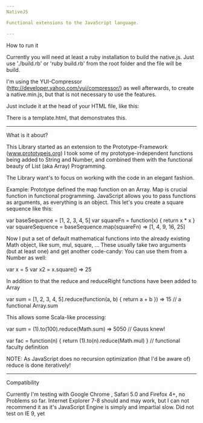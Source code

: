 ```yaml
--- 
NativeJS 

Functional extensions to the JavaScript language.

--- 
```

How to run it

Currently you will need at least a ruby installation to build the native.js.
Just use './build.rb' or 'ruby build.rb' from the root folder and the file will be build.

I'm using the YUI-Compressor (http://developer.yahoo.com/yui/compressor/) as well afterwards,
to create a native.min.js, but that is not necessary to use the features.

Just include it at the head of your HTML file, like this:

 <script type="text/javascript" src="native.js"></script>

There is a template.html, that demonstrates this.

---
What is it about?

This Library started as an extension to the Prototype-Framework (www.prototypejs.org)
I took some of my prototype-independent functions being added to String and Number,
and combined them with the functional beauty of List (aka Array) Programming.

The Library want's to focus on working with the code in an elegant fashion.

Example:
Prototype defined the map function on an Array. Map is crucial function in functional programming.
JavaScript allows you to pass functions as arguments, as everything is an object.
This let's you create a square sequence like this:

 var baseSequence = [1, 2, 3, 4, 5]
 var squareFn = function(x) { return x * x }
 var squareSequence = baseSequence.map(squareFn) => [1, 4, 9, 16, 25]

Now I put a set of default mathematical functions into the already existing Math object,
like sum, mul, square, ...
These usually take two arguments (but at least one) and get another code-candy:
You can use them from a Number as well:

 var x  = 5
 var x2 = x.square() => 25

In addition to that the reduce and reduceRight functions have been added to Array

 var sum = [1, 2, 3, 4, 5].reduce(function(a, b) { return a + b }) => 15 // a functional Array.sum

This allows some Scala-like processing:

 var sum = (1).to(100).reduce(Math.sum) => 5050 // Gauss knew!
 
 var fac = function(n) { return (1).to(n).reduce(Math.mul) } // functional faculty definition

NOTE: As JavaScript does no recursion optimization (that I'd be aware of) reduce is done iteratively!

---
Compatibility

Currently I'm testing with Google Chrome , Safari 5.0 and Firefox 4+, no Problems so far.
Internet Explorer 7-8 should and may work, but I can not recommend it as it's JavaScript Engine
is simply and impartial slow.
Did not test on IE 9, yet

